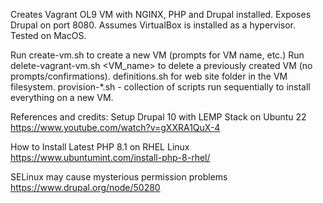Creates Vagrant OL9 VM with NGINX, PHP and Drupal installed.
Exposes Drupal on port 8080.
Assumes VirtualBox is installed as a hypervisor.
Tested on MacOS.

Run create-vm.sh to create a new VM (prompts for VM name, etc.)
Run delete-vagrant-vm.sh <VM_name> to delete a previously created VM (no prompts/confirmations).
definitions.sh for web site folder in the VM filesystem.
provision-*.sh - collection of scripts run sequentially to install everything on a new VM.

References and credits:
Setup Drupal 10 with LEMP Stack on Ubuntu 22
https://www.youtube.com/watch?v=gXXRA1QuX-4

How to Install Latest PHP 8.1 on RHEL Linux
https://www.ubuntumint.com/install-php-8-rhel/

SELinux may cause mysterious permission problems
https://www.drupal.org/node/50280
